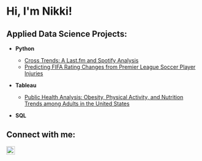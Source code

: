 <h1>Hi, I'm Nikki! </h1>

<h2>Applied Data Science Projects:</h2>

- <b>Python</b>
  - [Cross Trends: A Last.fm and Spotify Analysis](https://github.com/nikkishimao/Last.fmSpotifyProject)
  - [Predicting FIFA Rating Changes from Premier League Soccer Player Injuries](https://github.com/nikkishimao/PredictingFIFARatingChanges)
 
- <b>Tableau</b>
  - [Public Health Analysis: Obesity, Physical Activity, and Nutrition Trends among Adults in the United States](https://github.com/nikkishimao/PublicHealthAnalysisProject)

- <b>SQL</b>

<h2>Connect with me:</h2>

[<img align="left" alt="NikkiShimao | LinkedIn" width="22px" src="https://cdn.jsdelivr.net/npm/simple-icons@v3/icons/linkedin.svg" />][linkedin]

[linkedin]: https://linkedin.com/in/nikkishimao

<!--
some next ideas:

- 🔭 I’m currently working on ...
- 🌱 I’m currently learning ...
- 👯 I’m looking to collaborate on ...
- 🤔 I’m looking for help with ...
- 💬 Ask me about ...
- 📫 How to reach me: ...
- 😄 Pronouns: ...
- ⚡ Fun fact: ...
-->
